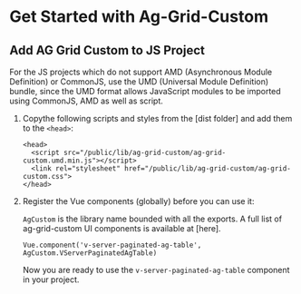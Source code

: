 # Get Started with Ag-Grid-Custom

## Add AG Grid Custom to JS Project

For the JS projects which do not support AMD (Asynchronous Module Definition) or CommonJS, use the UMD (Universal Module Definition) bundle, since the UMD format allows JavaScript modules to be imported using CommonJS, AMD as well as script.

1. Copythe following scripts and styles from the [dist folder] and add them to the `<head>`:

   ```vue
   <head>    
     <script src="/public/lib/ag-grid-custom/ag-grid-custom.umd.min.js"></script>    
     <link rel="stylesheet" href="/public/lib/ag-grid-custom/ag-grid-custom.css">    
   </head>
   ```

2. Register the Vue components (globally) before you can use it:

   `AgCustom` is the library name bounded with all the exports. A full list of ag-grid-custom UI components is available at [here].

   ```vue
   Vue.component('v-server-paginated-ag-table',
   AgCustom.VServerPaginatedAgTable)
   ```

   Now you are ready to use the `v-server-paginated-ag-table` component in your project.
